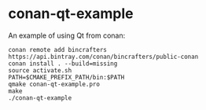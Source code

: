 # conan-qt-example

An example of using Qt from conan:

```
conan remote add bincrafters https://api.bintray.com/conan/bincrafters/public-conan
conan install . --build=missing
source activate.sh
PATH=$CMAKE_PREFIX_PATH/bin:$PATH
qmake conan-qt-example.pro
make
./conan-qt-example
```
